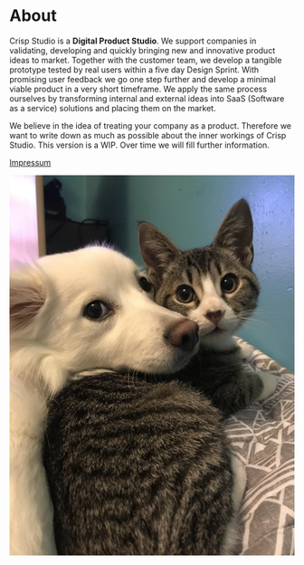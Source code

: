 # About

Crisp Studio is a **Digital Product Studio**. We support companies in validating, developing and quickly bringing new and innovative product ideas to market. Together with the customer team, we develop a tangible prototype tested by real users within a five day Design Sprint. With promising user feedback we go one step further and develop a minimal viable product in a very short timeframe. We apply the same process ourselves by transforming internal and external ideas into SaaS \(Software as a service\) solutions and placing them on the market.

<hint type="info">
We believe in the idea of treating your company as a product. Therefore we want to write down as much as possible about the inner workings of Crisp Studio. This version is a WIP. Over time we will fill further information.
</hint>

[Impressum](assets/Impressum.pdf)

![Image](assets/45bi0um1nd121.jpg)